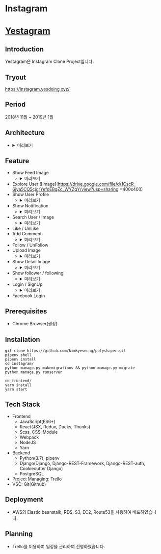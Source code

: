 # Instagram 

# [Yestagram](https://instagram.yesdoing.xyz/)

## Introduction
Yestagram은 Instagram Clone Project입니다. 

## Tryout
<https://instagram.yesdoing.xyz/>

## Period
2018년 11월 ~ 2019년 1월

## Architecture
- <details>
  <summary>미리보기</summary>
  <div markdown="1">
  <img src="https://cloudcraft.co/view/39798db5-21f6-4ebf-968c-d0b0fe3f3463?key=_yTft9psUrK9gSV7HG7MJw" width="400" height="400"/>
  </div>
  </details>

## Feature
- Show Feed Image
  - <details>
    <summary>미리보기</summary>
    <div markdown="1">

    </div>
    </details>
- Explore User
![image](https://drive.google.com/file/d/1CscR-6jya5CQ5cjgrYefdEBgZc_WYZqY/view?usp=sharing =400x400)
- Show User Profile
  - <details>
    <summary>미리보기</summary>
    <div markdown="1">
    <img src="https://drive.google.com/open?id=1RjtDaf3GCBqGkMnthy0AQIQbQNHvVAGP" width="400" height="400"/>
    </div>
    </details>
- Show Notification
  - <details>
    <summary>미리보기</summary>
    <div markdown="1">

    </div>
    </details>
- Search User / Image
  - <details>
    <summary>미리보기</summary>
    <div markdown="1">
    <img src="https://drive.google.com/open?id=1MaYWrDq51VL9snBzx7c4xNtQ0VBClkO4"/>
    </div>
    </details>
- Like / UnLike
- Add Comment
  - <details>
    <summary>미리보기</summary>
    <div markdown="1">
    <img src="https://drive.google.com/open?id=1aOY0jEwgtFfccXgTI5IdiLHaP47zjxhj"/>
    </div>
    </details>
- Follow / UnFollow
- Upload Image
  - <details>
    <summary>미리보기</summary>
    <div markdown="1">
    
    </div>
    </details>
- Show Detail Image
  - <details>
    <summary>미리보기</summary>
    <div markdown="1">
        
    </div>
    </details>
- Show follower / following 
  - <details>
    <summary>미리보기</summary>
    <div markdown="1">
    <img src="https://drive.google.com/open?id=1fEgcpZAx_c3zLb2vTCoCOvB8fU18Yr7u" />
    </div>
    </details>
- Login / SignUp
  - <details>
    <summary>미리보기</summary>
    <div markdown="1">
    <img src="https://drive.google.com/open?id=1D2Nim7cii_uBBwbXR9QMWPh8_u2laRYD" />
    <img src="https://drive.google.com/open?id=1ww6r9Dvp8FaqkDhrtYtOL0FiArTm3th7" />
    </div>
    </details>
- Facebook Login

## Prerequisites
- Chrome Browser(권장)

## Installation
```
git clone https://github.com/kimkyeseung/polyshaper.git
pipenv shell
pipenv install 
cd instagram/
python manage.py makemigrations && python manage.py migrate
python manage.py runserver

cd frontend/
yarn install 
yarn start
```

## Tech Stack
- Frontend
    - JavaScript(ES6+)
    - React(JSX, Redux, Ducks, Thunks)
    - Scss, CSS-Module
    - Webpack
    - NodeJS
    - Yarn
- Backend
    - Python(3.7), pipenv
    - Django(Django, Django-REST-Framework, Django-REST-auth, Cookiecutter Django)
    - PostgreSQL
- Project Managing: Trello
- VSC: Git(Github)

## Deployment
- AWS의 Elastic beanstalk, RDS, S3, EC2, Route53을 사용하여 배포하였습니다. 

## Planning
- Trello를 이용하여 일정을 관리하여 진행하였습니다. 

